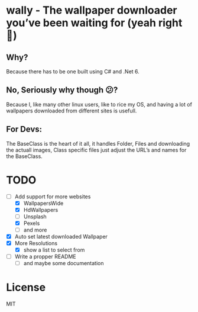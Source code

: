 # wally - The wallpaper downloader you’ve been waiting for (yeah right 🤣)

## Why?

Because there has to be one built using C# and .Net 6.

## No, Seriously why though 😕?

Because I, like many other linux users, like to rice my OS, and having a lot of wallpapers downloaded from different
sites is usefull.

## For Devs:

The BaseClass is the heart of it all, it handles Folder, Files and downloading the actuall images, Class specific files
just adjust the URL’s and names for the BaseClass.

# TODO

- [ ] Add support for more websites
    - [x] WallpapersWide
    - [x] HdWallpapers
    - [ ] Unsplash
    - [x] Pexels
    - [ ] and more
- [x] Auto set latest downloaded Wallpaper
- [x] More Resolutions
    - [x] show a list to select from
- [ ] Write a propper README
    - [ ] and maybe some documentation

# License

MIT